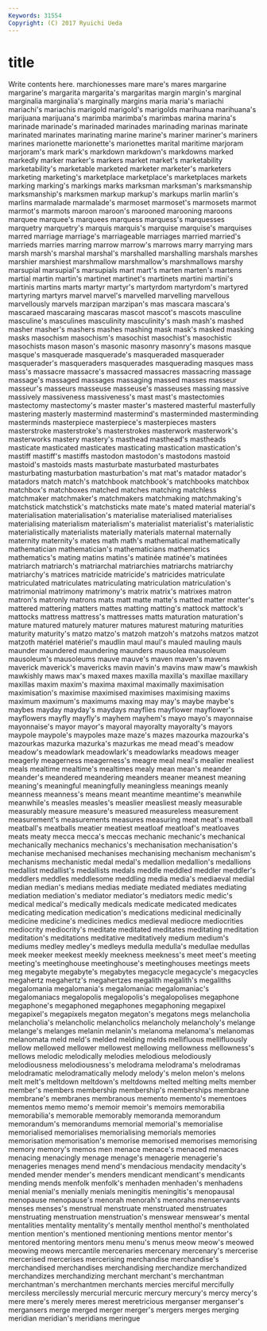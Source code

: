 ```yaml
---
Keywords: 31554 
Copyright: (C) 2017 Ryuichi Ueda
---
```


# title

Write contents here.
marchionesses mare mare's mares margarine margarine's
margarita margarita's margaritas margin margin's marginal marginalia marginalia's marginally margins
maria maria's mariachi mariachi's mariachis marigold marigold's marigolds marihuana marihuana's
marijuana marijuana's marimba marimba's marimbas marina marina's marinade marinade's marinaded
marinades marinading marinas marinate marinated marinates marinating marine marine's mariner
mariner's mariners marines marionette marionette's marionettes marital maritime marjoram marjoram's
mark mark's markdown markdown's markdowns marked markedly marker marker's markers
market market's marketability marketability's marketable marketed marketer marketer's marketers marketing
marketing's marketplace marketplace's marketplaces markets marking marking's markings marks marksman
marksman's marksmanship marksmanship's marksmen markup markup's markups marlin marlin's marlins
marmalade marmalade's marmoset marmoset's marmosets marmot marmot's marmots maroon maroon's
marooned marooning maroons marquee marquee's marquees marquess marquess's marquesses marquetry
marquetry's marquis marquis's marquise marquise's marquises marred marriage marriage's marriageable
marriages married married's marrieds marries marring marrow marrow's marrows marry
marrying mars marsh marsh's marshal marshal's marshalled marshalling marshals marshes
marshier marshiest marshmallow marshmallow's marshmallows marshy marsupial marsupial's marsupials mart
mart's marten marten's martens martial martin martin's martinet martinet's martinets
martini martini's martinis martins marts martyr martyr's martyrdom martyrdom's martyred
martyring martyrs marvel marvel's marvelled marvelling marvellous marvellously marvels marzipan
marzipan's mas mascara mascara's mascaraed mascaraing mascaras mascot mascot's mascots
masculine masculine's masculines masculinity masculinity's mash mash's mashed masher masher's
mashers mashes mashing mask mask's masked masking masks masochism masochism's
masochist masochist's masochistic masochists mason mason's masonic masonry masonry's masons
masque masque's masquerade masquerade's masqueraded masquerader masquerader's masqueraders masquerades masquerading
masques mass mass's massacre massacre's massacred massacres massacring massage massage's
massaged massages massaging massed masses masseur masseur's masseurs masseuse masseuse's
masseuses massing massive massively massiveness massiveness's mast mast's mastectomies mastectomy
mastectomy's master master's mastered masterful masterfully mastering masterly mastermind mastermind's
masterminded masterminding masterminds masterpiece masterpiece's masterpieces masters masterstroke masterstroke's masterstrokes
masterwork masterwork's masterworks mastery mastery's masthead masthead's mastheads masticate masticated
masticates masticating mastication mastication's mastiff mastiff's mastiffs mastodon mastodon's mastodons
mastoid mastoid's mastoids masts masturbate masturbated masturbates masturbating masturbation masturbation's
mat mat's matador matador's matadors match match's matchbook matchbook's matchbooks
matchbox matchbox's matchboxes matched matches matching matchless matchmaker matchmaker's matchmakers
matchmaking matchmaking's matchstick matchstick's matchsticks mate mate's mated material material's
materialisation materialisation's materialise materialised materialises materialising materialism materialism's materialist materialist's
materialistic materialistically materialists materially materials maternal maternally maternity maternity's mates
math math's mathematical mathematically mathematician mathematician's mathematicians mathematics mathematics's mating
matins matins's matinée matinée's matinées matriarch matriarch's matriarchal matriarchies matriarchs
matriarchy matriarchy's matrices matricide matricide's matricides matriculate matriculated matriculates matriculating
matriculation matriculation's matrimonial matrimony matrimony's matrix matrix's matrixes matron matron's
matronly matrons mats matt matte matte's matted matter matter's mattered
mattering matters mattes matting matting's mattock mattock's mattocks mattress mattress's
mattresses matts maturation maturation's mature matured maturely maturer matures maturest
maturing maturities maturity maturity's matzo matzo's matzoh matzoh's matzohs matzos
matzot matzoth matériel matériel's maudlin maul maul's mauled mauling mauls
maunder maundered maundering maunders mausolea mausoleum mausoleum's mausoleums mauve mauve's
maven maven's mavens maverick maverick's mavericks mavin mavin's mavins maw
maw's mawkish mawkishly maws max's maxed maxes maxilla maxilla's maxillae
maxillary maxillas maxim maxim's maxima maximal maximally maximisation maximisation's maximise
maximised maximises maximising maxims maximum maximum's maximums maxing may may's
maybe maybe's maybes mayday mayday's maydays mayflies mayflower mayflower's mayflowers
mayfly mayfly's mayhem mayhem's mayo mayo's mayonnaise mayonnaise's mayor mayor's
mayoral mayoralty mayoralty's mayors maypole maypole's maypoles maze maze's mazes
mazourka mazourka's mazourkas mazurka mazurka's mazurkas me mead mead's meadow
meadow's meadowlark meadowlark's meadowlarks meadows meager meagerly meagerness meagerness's meagre
meal meal's mealier mealiest meals mealtime mealtime's mealtimes mealy mean
mean's meander meander's meandered meandering meanders meaner meanest meaning meaning's
meaningful meaningfully meaningless meanings meanly meanness meanness's means meant meantime
meantime's meanwhile meanwhile's measles measles's measlier measliest measly measurable measurably
measure measure's measured measureless measurement measurement's measurements measures measuring meat
meat's meatball meatball's meatballs meatier meatiest meatloaf meatloaf's meatloaves meats
meaty mecca mecca's meccas mechanic mechanic's mechanical mechanically mechanics mechanics's
mechanisation mechanisation's mechanise mechanised mechanises mechanising mechanism mechanism's mechanisms mechanistic
medal medal's medallion medallion's medallions medallist medallist's medallists medals meddle
meddled meddler meddler's meddlers meddles meddlesome meddling media media's mediaeval
medial median median's medians medias mediate mediated mediates mediating mediation
mediation's mediator mediator's mediators medic medic's medical medical's medically medicals
medicate medicated medicates medicating medication medication's medications medicinal medicinally medicine
medicine's medicines medics medieval mediocre mediocrities mediocrity mediocrity's meditate meditated
meditates meditating meditation meditation's meditations meditative meditatively medium medium's mediums
medley medley's medleys medulla medulla's medullae medullas meek meeker meekest
meekly meekness meekness's meet meet's meeting meeting's meetinghouse meetinghouse's meetinghouses
meetings meets meg megabyte megabyte's megabytes megacycle megacycle's megacycles megahertz
megahertz's megahertzes megalith megalith's megaliths megalomania megalomania's megalomaniac megalomaniac's megalomaniacs
megalopolis megalopolis's megalopolises megaphone megaphone's megaphoned megaphones megaphoning megapixel megapixel's
megapixels megaton megaton's megatons megs melancholia melancholia's melancholic melancholics melancholy
melancholy's melange melange's melanges melanin melanin's melanoma melanoma's melanomas melanomata
meld meld's melded melding melds mellifluous mellifluously mellow mellowed mellower
mellowest mellowing mellowness mellowness's mellows melodic melodically melodies melodious melodiously
melodiousness melodiousness's melodrama melodrama's melodramas melodramatic melodramatically melody melody's melon
melon's melons melt melt's meltdown meltdown's meltdowns melted melting melts
member member's members membership membership's memberships membrane membrane's membranes membranous
memento memento's mementoes mementos memo memo's memoir memoir's memoirs memorabilia
memorabilia's memorable memorably memoranda memorandum memorandum's memorandums memorial memorial's memorialise
memorialised memorialises memorialising memorials memories memorisation memorisation's memorise memorised memorises
memorising memory memory's memos men menace menace's menaced menaces menacing
menacingly menage menage's menagerie menagerie's menageries menages mend mend's mendacious
mendacity mendacity's mended mender mender's menders mendicant mendicant's mendicants mending
mends menfolk menfolk's menhaden menhaden's menhadens menial menial's menially menials
meningitis meningitis's menopausal menopause menopause's menorah menorah's menorahs menservants menses
menses's menstrual menstruate menstruated menstruates menstruating menstruation menstruation's menswear menswear's
mental mentalities mentality mentality's mentally menthol menthol's mentholated mention mention's
mentioned mentioning mentions mentor mentor's mentored mentoring mentors menu menu's
menus meow meow's meowed meowing meows mercantile mercenaries mercenary mercenary's
mercerise mercerised mercerises mercerising merchandise merchandise's merchandised merchandises merchandising merchandize
merchandized merchandizes merchandizing merchant merchant's merchantman merchantman's merchantmen merchants mercies
merciful mercifully merciless mercilessly mercurial mercuric mercury mercury's mercy mercy's
mere mere's merely meres merest meretricious merganser merganser's mergansers merge
merged merger merger's mergers merges merging meridian meridian's meridians meringue

